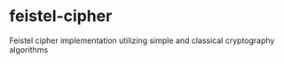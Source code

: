 # feistel-cipher
Feistel cipher implementation utilizing simple and classical cryptography algorithms

